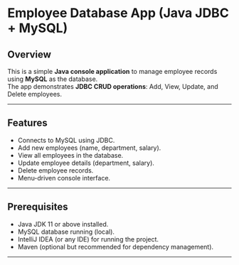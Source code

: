 # Employee Database App (Java JDBC + MySQL)

## Overview
This is a simple **Java console application** to manage employee records using **MySQL** as the database.  
The app demonstrates **JDBC CRUD operations**: Add, View, Update, and Delete employees.

---

## Features
- Connects to MySQL using JDBC.
- Add new employees (name, department, salary).
- View all employees in the database.
- Update employee details (department, salary).
- Delete employee records.
- Menu-driven console interface.

---

## Prerequisites
- Java JDK 11 or above installed.
- MySQL database running (local).
- IntelliJ IDEA (or any IDE) for running the project.
- Maven (optional but recommended for dependency management).

---

